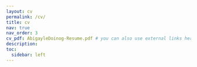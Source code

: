 ```yaml
---
layout: cv
permalink: /cv/
title: cv
nav: true
nav_order: 3
cv_pdf: AbigayleDoinog-Resume.pdf # you can also use external links here
description: 
toc:
  sidebar: left
---
```

